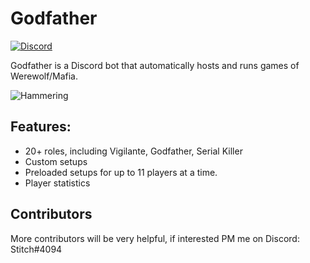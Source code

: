 # Godfather

[![Discord](https://discordapp.com/api/guilds/723535249073504306/embed.png)](https://discord.gg/gFhvChy)

Godfather is a Discord bot that automatically hosts and runs games of Werewolf/Mafia.

![Hammering](https://i.imgur.com/FysUnSv.png)

## Features:

* 20+ roles, including Vigilante, Godfather, Serial Killer
* Custom setups
* Preloaded setups for up to 11 players at a time.
* Player statistics

## Contributors

More contributors will be very helpful, if interested PM me on Discord: Stitch#4094

